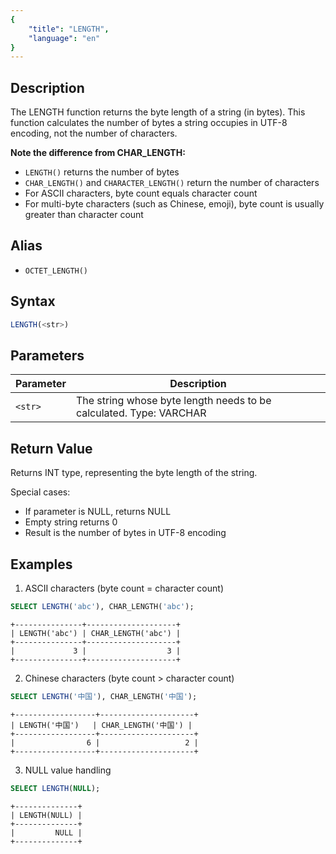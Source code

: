 ```yaml
---
{
    "title": "LENGTH",
    "language": "en"
}
---
```


## Description

The LENGTH function returns the byte length of a string (in bytes). This function calculates the number of bytes a string occupies in UTF-8 encoding, not the number of characters.

**Note the difference from CHAR_LENGTH:**
- `LENGTH()` returns the number of bytes
- `CHAR_LENGTH()` and `CHARACTER_LENGTH()` return the number of characters
- For ASCII characters, byte count equals character count
- For multi-byte characters (such as Chinese, emoji), byte count is usually greater than character count

## Alias
- `OCTET_LENGTH()`

## Syntax

```sql
LENGTH(<str>)
```

## Parameters

| Parameter | Description |
|---------|---------------|
| `<str>` | The string whose byte length needs to be calculated. Type: VARCHAR |

## Return Value

Returns INT type, representing the byte length of the string.

Special cases:
- If parameter is NULL, returns NULL
- Empty string returns 0
- Result is the number of bytes in UTF-8 encoding

## Examples

1. ASCII characters (byte count = character count)
```sql
SELECT LENGTH('abc'), CHAR_LENGTH('abc');
```
```text
+---------------+--------------------+
| LENGTH('abc') | CHAR_LENGTH('abc') |
+---------------+--------------------+
|             3 |                  3 |
+---------------+--------------------+
```

2. Chinese characters (byte count > character count)
```sql
SELECT LENGTH('中国'), CHAR_LENGTH('中国');
```
```text
+------------------+---------------------+
| LENGTH('中国')   | CHAR_LENGTH('中国') |
+------------------+---------------------+
|                6 |                   2 |
+------------------+---------------------+
```

3. NULL value handling
```sql
SELECT LENGTH(NULL);
```
```text
+--------------+
| LENGTH(NULL) |
+--------------+
|         NULL |
+--------------+
```